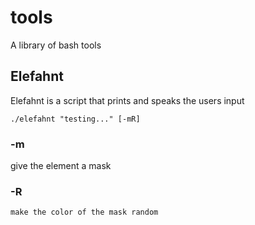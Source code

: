 # tools
  A library of bash tools
    
## Elefahnt
  Elefahnt is a script that prints and speaks the users input
  ```
  ./elefahnt "testing..." [-mR]
  ```
### -m
  give the element a mask
  
  ### -R
    make the color of the mask random
 

